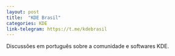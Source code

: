```yaml
---
layout: post
title:  "KDE Brasil"
categories: KDE
link-telegram: https://t.me/kdebrasil
---
```

Discussões em português sobre a comunidade e softwares KDE.
